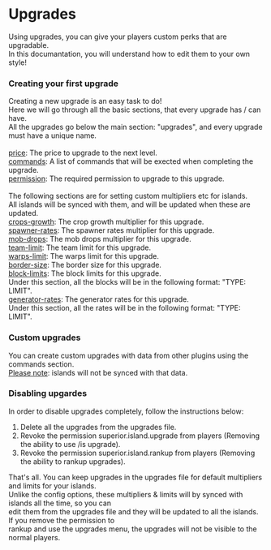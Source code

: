 # Upgrades
Using upgrades, you can give your players custom perks that are upgradable.<br>
In this documantation, you will understand how to edit them to your own style!<br>

### Creating your first upgrade
Creating a new upgrade is an easy task to do!<br>
Here we will go through all the basic sections, that every upgrade has / can have.<br>
All the upgrades go below the main section: "upgrades", and every upgrade must have a unique name.<br><br>
<u>price</u>: The price to upgrade to the next level.<br>
<u>commands</u>: A list of commands that will be exected when completing the upgrade.<br>
<u>permission</u>: The required permission to upgrade to this upgrade.<br><br>
The following sections are for setting custom multipliers etc for islands.<br>
All islands will be synced with them, and will be updated when these are updated.<br>
<u>crops-growth</u>: The crop growth multiplier for this upgrade.<br>
<u>spawner-rates</u>: The spawner rates multiplier for this upgrade.<br>
<u>mob-drops</u>: The mob drops multiplier for this upgrade.<br>
<u>team-limit</u>: The team limit for this upgrade.<br>
<u>warps-limit</u>: The warps limit for this upgrade.<br>
<u>border-size</u>: The border size for this upgrade.<br>
<u>block-limits</u>: The block limits for this upgrade.<br>
Under this section, all the blocks will be in the following format: "TYPE: LIMIT".<br>
<u>generator-rates</u>: The generator rates for this upgrade.<br>
Under this section, all the rates will be in the following format: "TYPE: LIMIT".<br>

### Custom upgrades
You can create custom upgrades with data from other plugins using the commands section.<br>
<u>Please note</u>: islands will not be synced with that data.<br>

### Disabling upgardes
In order to disable upgrades completely, follow the instructions below:<br>
1. Delete all the upgrades from the upgrades file.<br>
2. Revoke the permission superior.island.upgrade from players (Removing the ability to use /is upgrade).<br>
3. Revoke the permission superior.island.rankup from players (Removing the ability to rankup upgrades).<br>

That's all. You can keep upgrades in the upgrades file for default multipliers and limits for your islands.<br>
Unlike the config options, these multipliers & limits will by synced with islands all the time, so you can<br>
edit them from the upgrades file and they will be updated to all the islands. If you remove the permission to<br>
rankup and use the upgrades menu, the upgrades will not be visible to the normal players.<br>